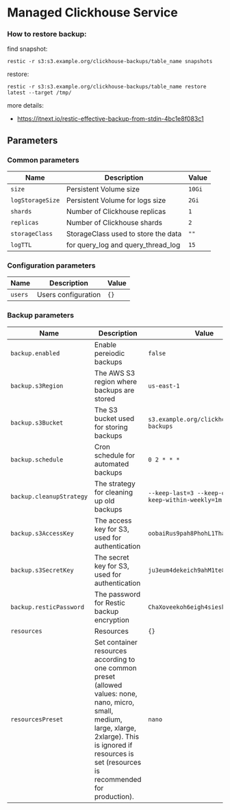 # Managed Clickhouse Service

### How to restore backup:

find snapshot:
```
restic -r s3:s3.example.org/clickhouse-backups/table_name snapshots
```

restore:
```
restic -r s3:s3.example.org/clickhouse-backups/table_name restore latest --target /tmp/
```

more details:
- https://itnext.io/restic-effective-backup-from-stdin-4bc1e8f083c1

## Parameters

### Common parameters

| Name             | Description                         | Value  |
| ---------------- | ----------------------------------- | ------ |
| `size`           | Persistent Volume size              | `10Gi` |
| `logStorageSize` | Persistent Volume for logs size     | `2Gi`  |
| `shards`         | Number of Clickhouse replicas       | `1`    |
| `replicas`       | Number of Clickhouse shards         | `2`    |
| `storageClass`   | StorageClass used to store the data | `""`   |
| `logTTL`         | for query_log and query_thread_log  | `15`   |

### Configuration parameters

| Name    | Description         | Value |
| ------- | ------------------- | ----- |
| `users` | Users configuration | `{}`  |

### Backup parameters

| Name                     | Description                                                                                                                                                                                                       | Value                                                  |
| ------------------------ | ----------------------------------------------------------------------------------------------------------------------------------------------------------------------------------------------------------------- | ------------------------------------------------------ |
| `backup.enabled`         | Enable pereiodic backups                                                                                                                                                                                          | `false`                                                |
| `backup.s3Region`        | The AWS S3 region where backups are stored                                                                                                                                                                        | `us-east-1`                                            |
| `backup.s3Bucket`        | The S3 bucket used for storing backups                                                                                                                                                                            | `s3.example.org/clickhouse-backups`                    |
| `backup.schedule`        | Cron schedule for automated backups                                                                                                                                                                               | `0 2 * * *`                                            |
| `backup.cleanupStrategy` | The strategy for cleaning up old backups                                                                                                                                                                          | `--keep-last=3 --keep-daily=3 --keep-within-weekly=1m` |
| `backup.s3AccessKey`     | The access key for S3, used for authentication                                                                                                                                                                    | `oobaiRus9pah8PhohL1ThaeTa4UVa7gu`                     |
| `backup.s3SecretKey`     | The secret key for S3, used for authentication                                                                                                                                                                    | `ju3eum4dekeich9ahM1te8waeGai0oog`                     |
| `backup.resticPassword`  | The password for Restic backup encryption                                                                                                                                                                         | `ChaXoveekoh6eigh4siesheeda2quai0`                     |
| `resources`              | Resources                                                                                                                                                                                                         | `{}`                                                   |
| `resourcesPreset`        | Set container resources according to one common preset (allowed values: none, nano, micro, small, medium, large, xlarge, 2xlarge). This is ignored if resources is set (resources is recommended for production). | `nano`                                                 |
